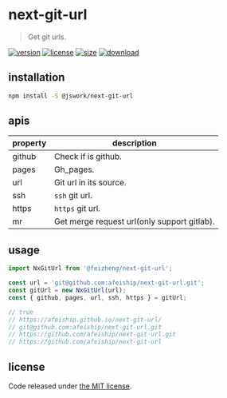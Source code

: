 # next-git-url
> Get git urls.

[![version][version-image]][version-url]
[![license][license-image]][license-url]
[![size][size-image]][size-url]
[![download][download-image]][download-url]

## installation
```bash
npm install -S @jswork/next-git-url
```

## apis
| property | description                                 |
| -------- | ------------------------------------------- |
| github   | Check if is github.                         |
| pages    | Gh_pages.                                   |
| url      | Git url in its source.                      |
| ssh      | `ssh` git url.                              |
| https    | `https` git url.                            |
| mr       | Get merge request url(only support gitlab). |

## usage
```js
import NxGitUrl from '@feizheng/next-git-url';

const url = 'git@github.com:afeiship/next-git-url.git';
const gitUrl = new NxGitUrl(url);
const { github, pages, url, ssh, https } = gitUrl;

// true
// https://afeiship.github.io/next-git-url/
// git@github.com:afeiship/next-git-url.git
// https://github.com/afeiship/next-git-url.git
// https://github.com/afeiship/next-git-url
```

## license
Code released under [the MIT license](https://github.com/afeiship/next-git-url/blob/master/LICENSE.txt).

[version-image]: https://img.shields.io/npm/v/@jswork/next-git-url
[version-url]: https://npmjs.org/package/@jswork/next-git-url

[license-image]: https://img.shields.io/npm/l/@jswork/next-git-url
[license-url]: https://github.com/afeiship/next-git-url/blob/master/LICENSE.txt

[size-image]: https://img.shields.io/bundlephobia/minzip/@jswork/next-git-url
[size-url]: https://github.com/afeiship/next-git-url/blob/master/dist/next-git-url.min.js

[download-image]: https://img.shields.io/npm/dm/@jswork/next-git-url
[download-url]: https://www.npmjs.com/package/@jswork/next-git-url
